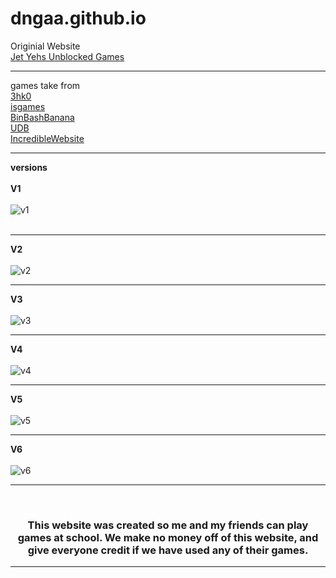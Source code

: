 # dngaa.github.io
Originial Website <br>
[Jet Yehs Unblocked Games](https://jetyehsunblocked.codehs.me/) <br><hr>

games take from <br>
[3hk0](https://github.com/3kh0/3kh0.github.io) <br>
[isgames](https://github.com/isgames/isgames.github.io) <br>
[BinBashBanana](https://github.com/BinBashBanana/gfiles) <br>
[UDB](https://github.com/unblockeddatabase) <br>
[IncredibleWebsite](https://github.com/incrediblewebsite)<hr>

<b>versions</b> <br><br>
<b>V1</b><br><br>
![v1](img/archive/v1.png)<br><br><hr>
<b>V2</b><br><br>
![v2](img/archive/v2.png)<br><hr>
<b>V3</b><br><br>
![v3](img/archive/v3.png)<br><hr>
<b>V4</b><br><br>
![v4](img/archive/v4.png)<br><hr>
<b>V5</b><br><br>
![v5](img/archive/v5.png)<br><hr>
<b>V6</b><br><br>
![v6](img/archive/v6.png)<br><hr>
<br>
<h3 align="center">This website was created so me and my friends can play games at school. We make no money off of this website, and give everyone credit if we have used any of their games.</h3><hr>

